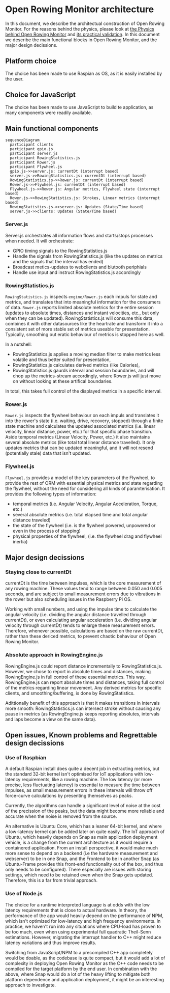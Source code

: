 # Open Rowing Monitor architecture

In this document, we describe the architectual construction of Open Rowing Monitor. For the reasons behind the physics, please look at [the Physics behind Open Rowing Monitor](Physics_Of_OpenRowingMonitor.md) and [its practical validation](Engine_Validation.md). In this document we describe the main functional blocks in Open Rowing Monitor, and the major design decissions.

## Platform choice

The choice has been made to use Raspian as OS, as it is easily installed by the user.

## Choice for JavaScript

The choice has been made to use JavaScript to build te application, as many components were readily available.

## Main functional components

```mermaid
sequenceDiagram
  participant clients
  participant gpio.js
  participant server.js
  participant RowingStatistics.js
  participant Rower.js
  participant Flywheel.js
  gpio.js->>server.js: currentDt (interrupt based)
  server.js->>RowingStatistics.js: currentDt (interrupt based)
  RowingStatistics.js->>Rower.js: currentDt (interrupt based)
  Rower.js->>Flywheel.js: currentDt (interrupt based)
  Flywheel.js->>Rower.js: Angular metrics, Flywheel state (interrupt based)
  Rower.js->>RowingStatistics.js: Strokes, Linear metrics (interrupt based)
  RowingStatistics.js->>server.js: Updates (State/Time based)
  server.js->>clients: Updates (State/Time based)
```

### Server.js

Server.js orchestrates all information flows and starts/stops processes when needed. It will orchestrate:

* GPIO timing signals to the RowingStatistics.js
* Handle the signals from RowingStatistics.js (like the updates on metrics and the signals that the interval has ended)
* Broadcast metics-updates to webclients and blutooth periphials
* Handle use input and instruct RowingStatistics.js accordingly

### RowingStatistics.js

`RowingStatistics.js` inspects `engine/Rower.js` each impuls for state and metrics, and translates that into meaningful information for the consumers of data. `Rower.js` reports limited absolute metrics for the entire session (updates to absolute times, distances and instant velocities, etc., but only when they can be updated). RowingStatistics.js will consume this data, combines it with other datasources like the heartrate and transform it into a consistent set of more stable set of metrics useable for presentation. Typically, smoothing out eratic behaviour of metrics is stopped here as well.

In a nutshell:

* RowingStatistics.js applies a moving median filter to make metrics less volatile and thus better suited for presentation,
* RowingStatistics.js calculates derived metrics (like Calories),
* RowingStatistics.js gaurds interval and session boundaries, and will chop up the metrics-stream accordingly, where Rower.js will just move on without looking at these artifical boundaries.

In total, this takes full control of the displayed metrics in a specific interval.

### Rower.js

`Rower.js` inspects the flywheel behaviour on each impuls and translates it into the rower's state (i.e. waiting, drive, recovery, stopped) through a finite state machine and calculates the updated associated metrics (i.e. linear velocity, linear distance, power, etc.) for that specific phase transition. Aside temporal metrics (Linear Velocity, Power, etc.) it also maintains several absolute metrics (like total total linear distance travelled). It only updates metrics that can be updated meaningful, and it will not resend (potentially stale) data that isn't updated.

### Flywheel.js

`Flywheel.js` provides a model of the key parameters of the Flywheel, to provide the rest of ORM with essential physical metrics and state regarding the flywheel, without the need for considering all kinds of paramterisation. It provides the following types of information:

* temporal metrics (i.e. Angular Velocity, Angular Acceleration, Torque, etc.)
* several absolute metrics (i.e. total elapsed time and total angular distance traveled)
* the state of the flywheel (i.e. is the flywheel powered, unpowered or even in the process of stopping)
* physical properties of the flywheel, (i.e. the flywheel drag and flywheel inertia)

## Major design decissions

### Staying close to currentDt

currentDt is the time between impulses, which is the core measurement of any rowing machine. These values tend to range between 0.050 and 0.005 seconds, and are subject to small measurement errors due to vibrations in the rower but also scheduling issues in the Raspberry Pi OS.

Working with small numbers, and using the impulse time to calculate the angular velocity (i.e. dividing the angular distance travelled through currentDt), or even calculating angular acceleration (i.e. dividing angular velocity through currentDt) tends to enlarge these measurement errors. Therefore, whenever possible, calculations are based on the raw currentDt, rather than these dericed metrics, to prevent chaotic behaviour of Open Rowing Monitor.

### Absolute approach in RowingEngine.js

RowingEngine.js could report distance incrementally to RowingStatistics.js. However, we chose to report in absolute times and distances, making RowingEngine.js in full control of these essential metrics. This way, RowingEngine.js can report absolute times and distances, taking full control of the metrics regarding linear movement. Any derived metrics for specific clients, and smoothing/buffering, is done by RowingStatistics.

Adittionally benefit of this approach is that it makes transitions in intervals more smooth: RowingStatistics.js can intersect stroke without causing any pause in metrics (as RowingEngine.js keeps reporting absolutes, intervals and laps become a view on the same data).

## Open issues, Known problems and Regrettable design decissions

### Use of Raspbian

A default Raspian install does quite a decent job in extracting metrics, but the standard 32-bit kernel isn't optimised for IoT applications with low-latency requirements, like a rowing machine. The low latency (or more precise, less fluctuating latency) is essential to measure the time between impulses, as small measurement errors in these intervals will throw off force-curve calculations by presenting themselves as peaks.

Currently, the algorithms can handle a significant level of noise at the cost of the precission of the peaks, but the data might become more reliable and accurate when the noise is removed from the source.

An alternative is Ubuntu Core, which has a leaner 64-bit kernel, and where a low-latency kernel can be added later on quite easily. The IoT approach of Ubuntu, which heavily depends on Snap as main application deployment vehicle, is a change from the current architecture as it would require a containered application. From an install perspective, it would make much more sense to depend on a backend (i.e the hardware measurement and webserver) to be in one Snap, and the Frontend to be in another Snap (as Ubuntu-Frame provides this front-end functionality out of the box, and thus only needs to be configured). There especially are issues with storing settings, which need to be retained even when the Snap gets updated. Therefore, this is a far from trivial approach.

### Use of Node.js

The choice for a runtime interpreted language is at odds with the low latency requirements that is close to actual hardware. In theory, the performance of the app would heavily depend on the performance of NPM, which isn't optimized for low-latency and high frequency environments. In practice, we haven't run into any situations where CPU-load has proven to be too much, even when using experimental full quadratic Theil-Senn estimations. However, migrating the interrupt handler to C++ might reduce latency variations and thus improve results.

Switching from JavaScript/NPM to a precompiled C++ app completely would be doable, as the codebase is quite compact, but it would add a lot of complexity in deploying Open Rowing Monitor as the C++ code needs to be compiled for the target platform by the end user. In combination with the above, where Snap would do a lot of the heavy lifting to mitigate both platform dependence and application deployment, it might be an interesting approach to investigate.
